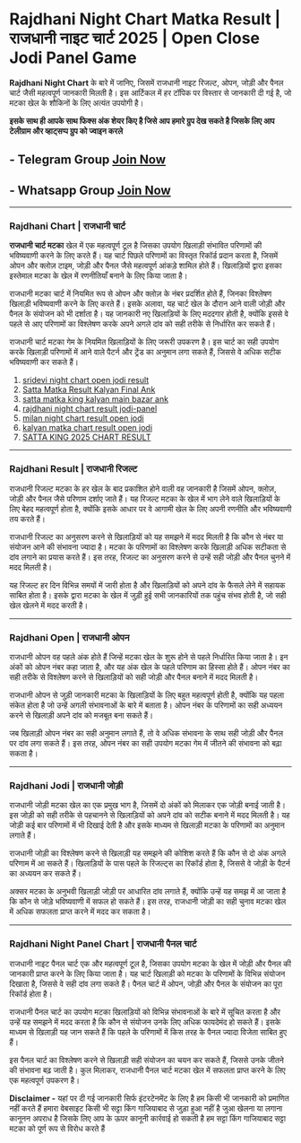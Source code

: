 # Rajdhani Night Chart Matka Result | राजधानी नाइट चार्ट 2025 | Open Close Jodi Panel Game  

**Rajdhani Night Chart** के बारे में जानिए, जिसमें राजधानी नाइट रिजल्ट, ओपन, जोड़ी और पैनल चार्ट जैसी महत्वपूर्ण जानकारी मिलती है। इस आर्टिकल में हर टॉपिक पर विस्तार से जानकारी दी गई है, जो मटका खेल के शौकिनों के लिए अत्यंत उपयोगी है।

**इसके साथ ही आपके साथ फिक्स अंक शेयर किए है जिसे आप हमारे ग्रुप देख सकते है जिसके लिए आप टेलीग्राम और व्हाट्सप्प ग्रुप को ज्वाइन करले**
## - Telegram  Group  [Join Now](https://t.me/Hindiupdate201)

## - Whatsapp Group  [Join Now](https://whatsapp.com/channel/0029Vay2FudAzNbmVl8KtW14)

---

### Rajdhani Chart | राजधानी चार्ट  

**राजधानी चार्ट मटका**  खेल में एक महत्वपूर्ण टूल है जिसका उपयोग खिलाड़ी संभावित परिणामों की भविष्यवाणी करने के लिए करते हैं। यह चार्ट पिछले परिणामों का विस्तृत रिकॉर्ड प्रदान करता है, जिसमें ओपन और क्लोज़ टाइम, जोड़ी और पैनल जैसे महत्वपूर्ण आंकड़े शामिल होते हैं। खिलाड़ियों द्वारा इसका इस्तेमाल मटका के खेल में रणनीतियाँ बनाने के लिए किया जाता है।  

राजधानी मटका चार्ट में नियमित रूप से ओपन और क्लोज़ के नंबर प्रदर्शित होते हैं, जिनका विश्लेषण खिलाड़ी भविष्यवाणी करने के लिए करते हैं। इसके अलावा, यह चार्ट खेल के दौरान आने वाली जोड़ी और पैनल के संयोजन को भी दर्शाता है। यह जानकारी नए खिलाड़ियों के लिए मददगार होती है, क्योंकि इससे वे पहले से आए परिणामों का विश्लेषण करके अपने अगले दांव को सही तरीके से निर्धारित कर सकते हैं।  

राजधानी चार्ट मटका गेम के नियमित खिलाड़ियों के लिए जरूरी उपकरण है। इस चार्ट का सही उपयोग करके खिलाड़ी परिणामों में आने वाले पैटर्न और ट्रेंड का अनुमान लगा सकते हैं, जिससे वे अधिक सटीक भविष्यवाणी कर सकते हैं।  


1. [sridevi night chart open jodi result](https://github.com/sridevi-night-chart-open-jodi-result)
2. [Satta Matka Result Kalyan Final Ank](https://github.com/Satta-Matka-Result-Kalyan-Final-Ank/)
3. [satta matka king kalyan main bazar ank](https://github.com/satta-matka-king-kalyan-main-bazar-ank/)
4. [rajdhani night chart result jodi-panel](https://github.com/rajdhani-night-chart-result-jodi-panel)
5. [milan night chart result open jodi](https://github.com/milan-night-chart-result-open-jodi)
6. [kalyan matka chart result open jodi](https://github.com/kalyan-matka-chart-result-open-jodi)
7. [SATTA KING 2025 CHART RESULT](https://github.com/SATTA-KING-2025-CHART-RESULT)
---

### Rajdhani Result | राजधानी रिजल्ट  

राजधानी रिजल्ट मटका के हर खेल के बाद प्रकाशित होने वाली वह जानकारी है जिसमें ओपन, क्लोज़, जोड़ी और पैनल जैसे परिणाम दर्शाए जाते हैं। यह रिजल्ट मटका के खेल में भाग लेने वाले खिलाड़ियों के लिए बेहद महत्वपूर्ण होता है, क्योंकि इसके आधार पर वे आगामी खेल के लिए अपनी रणनीति और भविष्यवाणी तय करते हैं।  

राजधानी रिजल्ट का अनुसरण करने से खिलाड़ियों को यह समझने में मदद मिलती है कि कौन से नंबर या संयोजन आने की संभावना ज्यादा है। मटका के परिणामों का विश्लेषण करके खिलाड़ी अधिक सटीकता से दांव लगाने का प्रयास करते हैं। इस तरह, रिजल्ट का अनुसरण करने से उन्हें सही जोड़ी और पैनल चुनने में मदद मिलती है।  

यह रिजल्ट हर दिन विभिन्न समयों में जारी होता है और खिलाड़ियों को अपने दांव के फैसले लेने में सहायक साबित होता है। इसके द्वारा मटका के खेल में जुड़ी हुई सभी जानकारियों तक पहुंच संभव होती है, जो सही खेल खेलने में मदद करती है।  

---

### Rajdhani Open | राजधानी ओपन  

राजधानी ओपन वह पहले अंक होते हैं जिन्हें मटका खेल के शुरू होने से पहले निर्धारित किया जाता है। इन अंकों को ओपन नंबर कहा जाता है, और यह अंक खेल के पहले परिणाम का हिस्सा होते हैं। ओपन नंबर का सही तरीके से विश्लेषण करने से खिलाड़ियों को सही जोड़ी और पैनल बनाने में मदद मिलती है।  

राजधानी ओपन से जुड़ी जानकारी मटका के खिलाड़ियों के लिए बहुत महत्वपूर्ण होती है, क्योंकि यह पहला संकेत होता है जो उन्हें अगली संभावनाओं के बारे में बताता है। ओपन नंबर के परिणामों का सही अध्ययन करने से खिलाड़ी अपने दांव को मजबूत बना सकते हैं।  

जब खिलाड़ी ओपन नंबर का सही अनुमान लगाते हैं, तो वे अधिक संभावना के साथ सही जोड़ी और पैनल पर दांव लगा सकते हैं। इस तरह, ओपन नंबर का सही उपयोग मटका गेम में जीतने की संभावना को बढ़ा सकता है।  

---

### Rajdhani Jodi | राजधानी जोड़ी  

राजधानी जोड़ी मटका खेल का एक प्रमुख भाग है, जिसमें दो अंकों को मिलाकर एक जोड़ी बनाई जाती है। इस जोड़ी को सही तरीके से पहचानने से खिलाड़ियों को अपने दांव को सटीक बनाने में मदद मिलती है। यह जोड़ी कई बार परिणामों में भी दिखाई देती है और इसके माध्यम से खिलाड़ी मटका के परिणामों का अनुमान लगाते हैं।  

राजधानी जोड़ी का विश्लेषण करने से खिलाड़ी यह समझने की कोशिश करते हैं कि कौन से दो अंक अगले परिणाम में आ सकते हैं। खिलाड़ियों के पास पहले के रिजल्ट्स का रिकॉर्ड होता है, जिससे वे जोड़ी के पैटर्न का अध्ययन कर सकते हैं।  

अक्सर मटका के अनुभवी खिलाड़ी जोड़ी पर आधारित दांव लगाते हैं, क्योंकि उन्हें यह समझ में आ जाता है कि कौन से जोड़े भविष्यवाणी में सफल हो सकते हैं। इस तरह, राजधानी जोड़ी का सही चुनाव मटका खेल में अधिक सफलता प्राप्त करने में मदद कर सकता है।  

---

### Rajdhani Night Panel Chart | राजधानी पैनल चार्ट  

राजधानी नाइट पैनल चार्ट एक और महत्वपूर्ण टूल है, जिसका उपयोग मटका के खेल में जोड़ी और पैनल की जानकारी प्राप्त करने के लिए किया जाता है। यह चार्ट खिलाड़ी को मटका के परिणामों के विभिन्न संयोजन दिखाता है, जिससे वे सही दांव लगा सकते हैं। पैनल चार्ट में ओपन, जोड़ी और पैनल के संयोजन का पूरा रिकॉर्ड होता है।  

राजधानी पैनल चार्ट का उपयोग मटका खिलाड़ियों को विभिन्न संभावनाओं के बारे में सूचित करता है और उन्हें यह समझने में मदद करता है कि कौन से संयोजन उनके लिए अधिक फायदेमंद हो सकते हैं। इसके माध्यम से खिलाड़ी यह जान सकते हैं कि पहले के परिणामों में किस तरह के पैनल ज्यादा विजेता साबित हुए हैं।  

इस पैनल चार्ट का विश्लेषण करने से खिलाड़ी सही संयोजन का चयन कर सकते हैं, जिससे उनके जीतने की संभावना बढ़ जाती है। कुल मिलाकर, राजधानी पैनल चार्ट मटका खेल में सफलता प्राप्त करने के लिए एक महत्वपूर्ण उपकरण है।  

**Disclaimer -** यहां पर दी गई जानकारी सिर्फ इंटरटेनमेंट के लिए है हम किसी भी जानकारी को प्रमाणित नहीं करते हैं हमारा वेबसाइट किसी भी सट्टा किंग गाजियाबाद से जुड़ा हुआ नहीं है जुआ खेलना या लगाना कानूनन अपराध है जिसके लिए आप के ऊपर कानूनी कार्रवाई हो सकती है हम सट्टा किंग गाजियाबाद सट्टा मटका को पूर्ण रूप से विरोध करते हैं
